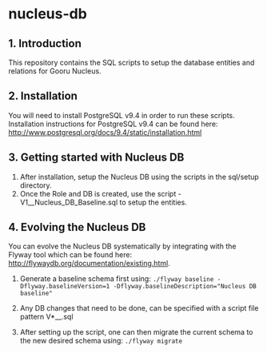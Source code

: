 # nucleus-db

## 1. Introduction

This repository contains the SQL scripts to setup the database entities and relations for Gooru Nucleus. 

## 2. Installation

You will need to install PostgreSQL v9.4 in order to run these scripts. Installation instructions for PostgreSQL v9.4 can be found here: http://www.postgresql.org/docs/9.4/static/installation.html

## 3. Getting started with Nucleus DB

1. After installation, setup the Nucleus DB using the scripts in the sql/setup directory.
2. Once the Role and DB is created, use the script - V1__Nucleus_DB_Baseline.sql to setup the entities.

## 4. Evolving the Nucleus DB
You can evolve the Nucleus DB systematically by integrating with the Flyway tool which can be found here:  
http://flywaydb.org/documentation/existing.html.

1. Generate a baseline schema first using: 
`./flyway baseline -Dflyway.baselineVersion=1 -Dflyway.baselineDescription="Nucleus DB baseline"`

2. Any DB changes that need to be done, can be specified with a script file pattern V*__<filename>.sql 

3. After setting up the script, one can then migrate the current schema to the new desired schema using:
`./flyway migrate` 




